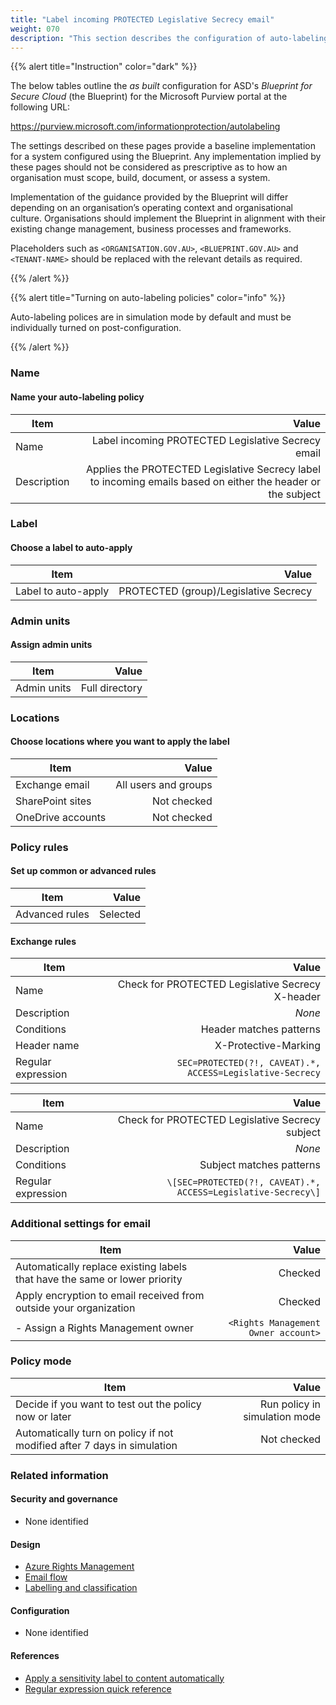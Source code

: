 ```yaml
---
title: "Label incoming PROTECTED Legislative Secrecy email"
weight: 070
description: "This section describes the configuration of auto-labeling policies within Microsoft Purview associated with systems built according to guidance in ASD's Blueprint for Secure Cloud."
---
```


{{% alert title="Instruction" color="dark" %}}

The below tables outline the _as built_ configuration for ASD's _Blueprint for Secure Cloud_ (the Blueprint) for the Microsoft Purview portal at the following URL:

<https://purview.microsoft.com/informationprotection/autolabeling>

The settings described on these pages provide a baseline implementation for a system configured using the Blueprint. Any implementation implied by these pages should not be considered as prescriptive as to how an organisation must scope, build, document, or assess a system.

Implementation of the guidance provided by the Blueprint will differ depending on an organisation’s operating context and organisational culture. Organisations should implement the Blueprint in alignment with their existing change management, business processes and frameworks.

Placeholders such as `<ORGANISATION.GOV.AU>`, `<BLUEPRINT.GOV.AU>` and `<TENANT-NAME>` should be replaced with the relevant details as required.

{{% /alert %}}

{{% alert title="Turning on auto-labeling policies" color="info" %}}

Auto-labeling polices are in simulation mode by default and must be individually turned on post-configuration.

{{% /alert %}}

### Name

#### Name your auto-labeling policy

| Item        |                                                                                                        Value |
| ----------- | -----------------------------------------------------------------------------------------------------------: |
| Name        |                                                           Label incoming PROTECTED Legislative Secrecy email |
| Description | Applies the PROTECTED Legislative Secrecy label to incoming emails based on either the header or the subject |

### Label

#### Choose a label to auto-apply

| Item                |                                 Value |
| ------------------- | ------------------------------------: |
| Label to auto-apply | PROTECTED (group)/Legislative Secrecy |

### Admin units

#### Assign admin units

| Item        |          Value |
| ----------- | -------------: |
| Admin units | Full directory |

### Locations

#### Choose locations where you want to apply the label

| Item              |                Value |
| ----------------- | -------------------: |
| Exchange email    | All users and groups |
| SharePoint sites  |          Not checked |
| OneDrive accounts |          Not checked |

### Policy rules

#### Set up common or advanced rules

| Item           |    Value |
| -------------- | -------: |
| Advanced rules | Selected |

#### Exchange rules

| Item               |                                                     Value |
| ------------------ | --------------------------------------------------------: |
| Name               |          Check for PROTECTED Legislative Secrecy X-header |
| Description        |                                                    _None_ |
| Conditions         |                                   Header matches patterns |
| Header name        |                                      X-Protective-Marking |
| Regular expression | `SEC=PROTECTED(?!, CAVEAT).*, ACCESS=Legislative-Secrecy` |

| Item               |                                                         Value |
| ------------------ | ------------------------------------------------------------: |
| Name               |               Check for PROTECTED Legislative Secrecy subject |
| Description        |                                                        _None_ |
| Conditions         |                                      Subject matches patterns |
| Regular expression | `\[SEC=PROTECTED(?!, CAVEAT).*, ACCESS=Legislative-Secrecy\]` |

### Additional settings for email

| Item                                                                       |                               Value |
| -------------------------------------------------------------------------- | ----------------------------------: |
| Automatically replace existing labels that have the same or lower priority |                             Checked |
| Apply encryption to email received from outside your organization          |                             Checked |
| - Assign a Rights Management owner                                         | `<Rights Management Owner account>` |

### Policy mode

| Item                                                                    |                         Value |
| ----------------------------------------------------------------------- | ----------------------------: |
| Decide if you want to test out the policy now or later                  | Run policy in simulation mode |
| Automatically turn on policy if not modified after 7 days in simulation |                   Not checked |

### Related information

#### Security and governance

- None identified

#### Design

- [Azure Rights Management](/design/shared-services/purview/azure-rights-management)
- [Email flow](/design/shared-services/purview/email-handling)
- [Labelling and classification](/design/shared-services/purview/labelling-and-classification)

#### Configuration

- None identified

#### References

- [Apply a sensitivity label to content automatically](https://learn.microsoft.com/en-au/purview/apply-sensitivity-label-automatically)
- [Regular expression quick reference](https://learn.microsoft.com/en-au/dotnet/standard/base-types/regular-expression-language-quick-reference)
